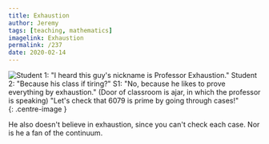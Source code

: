 ```yaml
---
title: Exhaustion
author: Jeremy
tags: [teaching, mathematics]
imagelink: Exhaustion
permalink: /237
date: 2020-02-14
---
```


![Student 1: "I heard this guy's nickname is Professor Exhaustion." Student 2: "Because his class if tiring?" S1: "No, because he likes to prove everything by exhaustion." (Door of classroom is ajar, in which the professor is speaking) "Let's check that 6079 is prime by going through cases!"](https://res.cloudinary.com/dh3hm8pb7/image/upload/c_scale,q_auto:best/v1535842782/Handwaving/Published/Exhaustion.png){: .centre-image }

He also doesn't believe in exhaustion, since you can't check each case. Nor is he a fan of the continuum.
